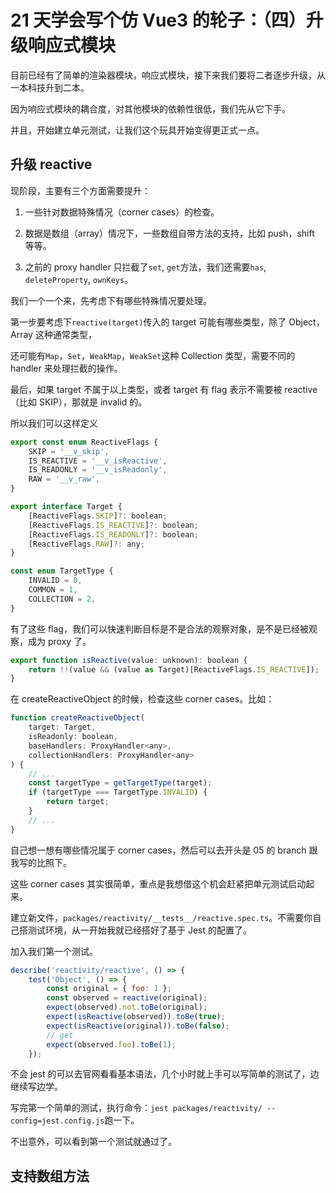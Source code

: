 # 21 天学会写个仿 Vue3 的轮子：（四）升级响应式模块

目前已经有了简单的渲染器模块，响应式模块，接下来我们要将二者逐步升级，从一本科技升到二本。

因为响应式模块的耦合度，对其他模块的依赖性很低，我们先从它下手。

并且，开始建立单元测试，让我们这个玩具开始变得更正式一点。

## 升级 reactive

现阶段，主要有三个方面需要提升：

1. 一些针对数据特殊情况（corner cases）的检查。

2. 数据是数组（array）情况下，一些数组自带方法的支持，比如 push，shift 等等。

3. 之前的 proxy handler 只拦截了`set`, `get`方法，我们还需要`has`, `deleteProperty`, `ownKeys`。

我们一个一个来，先考虑下有哪些特殊情况要处理。

第一步要考虑下`reactive(target)`传入的 target 可能有哪些类型，除了 Object，Array 这种通常类型，

还可能有`Map`，`Set`，`WeakMap`，`WeakSet`这种 Collection 类型，需要不同的 handler 来处理拦截的操作。

最后，如果 target 不属于以上类型，或者 target 有 flag 表示不需要被 reactive（比如 SKIP），那就是 invalid 的。

所以我们可以这样定义

```js
export const enum ReactiveFlags {
    SKIP = '__v_skip',
    IS_REACTIVE = '__v_isReactive',
    IS_READONLY = '__v_isReadonly',
    RAW = '__v_raw',
}

export interface Target {
    [ReactiveFlags.SKIP]?: boolean;
    [ReactiveFlags.IS_REACTIVE]?: boolean;
    [ReactiveFlags.IS_READONLY]?: boolean;
    [ReactiveFlags.RAW]?: any;
}

const enum TargetType {
    INVALID = 0,
    COMMON = 1,
    COLLECTION = 2,
}
```

有了这些 flag，我们可以快速判断目标是不是合法的观察对象，是不是已经被观察，成为 proxy 了。

```js
export function isReactive(value: unknown): boolean {
    return !!(value && (value as Target)[ReactiveFlags.IS_REACTIVE]);
}
```

在 createReactiveObject 的时候，检查这些 corner cases。比如：

```js
function createReactiveObject(
    target: Target,
    isReadonly: boolean,
    baseHandlers: ProxyHandler<any>,
    collectionHandlers: ProxyHandler<any>
) {
    // ...
    const targetType = getTargetType(target);
    if (targetType === TargetType.INVALID) {
        return target;
    }
    // ...
}
```

自己想一想有哪些情况属于 corner cases，然后可以去开头是 05 的 branch 跟我写的比照下。

这些 corner cases 其实很简单，重点是我想借这个机会赶紧把单元测试启动起来。

建立新文件，`packages/reactivity/__tests__/reactive.spec.ts`。不需要你自己搭测试环境，从一开始我就已经搭好了基于 Jest 的配置了。

加入我们第一个测试。

```js
describe('reactivity/reactive', () => {
    test('Object', () => {
        const original = { foo: 1 };
        const observed = reactive(original);
        expect(observed).not.toBe(original);
        expect(isReactive(observed)).toBe(true);
        expect(isReactive(original)).toBe(false);
        // get
        expect(observed.foo).toBe(1);
    });
```

不会 jest 的可以去官网看看基本语法，几个小时就上手可以写简单的测试了，边继续写边学。

写完第一个简单的测试，执行命令：`jest packages/reactivity/ --config=jest.config.js`跑一下。

不出意外，可以看到第一个测试就通过了。

## 支持数组方法
